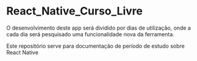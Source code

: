# React_Native_Curso_Livre

O desenvolvimento deste app será dividido por dias de utilização,
onde a cada dia será pesquisado uma funcionalidade nova da ferramenta.

Este repositório serve para documentação de período de estudo sobre React Native
